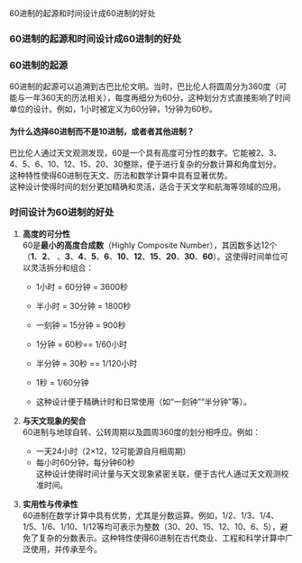 60进制的起源和时间设计成60进制的好处

### 60进制的起源和时间设计成60进制的好处

### **60进制的起源**

60进制的起源可以追溯到古巴比伦文明。当时，巴比伦人将圆周分为360度（可能与一年360天的历法相关），每度再细分为60分，这种划分方式直接影响了时间单位的设计。例如，1小时被定义为60分钟，1分钟为60秒。

#### 为什么选择60进制而不是10进制，或者者其他进制？

巴比伦人通过天文观测发现，60是一个具有高度可分性的数字。它能被2、3、4、5、6、10、12、15、20、30整除，便于进行复杂的分数计算和角度划分。  
这种特性使得60进制在天文、历法和数学计算中具有显著优势。  
这种设计使得时间的划分更加精确和灵活，适合于天文学和航海等领域的应用。

### 时间设计为60进制的好处

1. **高度的可分性**  
   60是**最小的高度合成数**（Highly Composite Number），其因数多达12个（**1**、**2**、
   、**3**、**4**、**5**、**6**、**10**、**12**、**15**、**20**、**30**、**60**）。这使得时间单位可以灵活拆分和组合：  
   - 1小时 = 60分钟 = 3600秒  
   - 半小时 = 30分钟 = 1800秒
   - 一刻钟 = 15分钟 = 900秒
   - 1分钟 = 60秒== 1/60小时
   - 半分钟 = 30秒 == 1/120小时
   - 1秒 = 1/60分钟
  
   - 这种设计便于精确计时和日常使用（如“一刻钟”“半分钟”等）。
  
2. **与天文现象的契合**  
   60进制与地球自转、公转周期以及圆周360度的划分相呼应。例如：  
   - 一天24小时（2×12，12可能源自月相周期）  
   - 每小时60分钟，每分钟60秒  
   这种设计使得时间计量与天文现象紧密关联，便于古代人通过天文观测校准时间。

3. **实用性与传承性**  
   60进制在数学计算中具有优势，尤其是分数运算。例如，1/2、1/3、1/4、1/5、1/6、1/10、1/12等均可表示为整数（30、20、15、12、10、6、5），避免了复杂的分数表示。这种特性使得60进制在古代商业、工程和科学计算中广泛使用，并传承至今。
